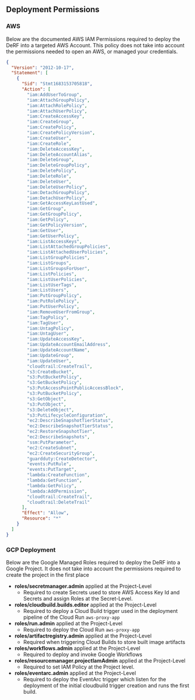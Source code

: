 ## Deployment Permissions

### AWS
Below are the documented AWS IAM Permissions required to deploy the DeRF into a targeted AWS Account.  This policy does not take into account the permissions needed to open an AWS, or managed your credentials.

```json
{
  "Version": "2012-10-17",
  "Statement": [
    {
      "Sid": "Stmt1683153705818",
      "Action": [
        "iam:AddUserToGroup",
        "iam:AttachGroupPolicy",
        "iam:AttachRolePolicy",
        "iam:AttachUserPolicy",
        "iam:CreateAccessKey",
        "iam:CreateGroup",
        "iam:CreatePolicy",
        "iam:CreatePolicyVersion",
        "iam:CreateUser",
        "iam:CreateRole",
        "iam:DeleteAccessKey",
        "iam:DeleteAccountAlias",
        "iam:DeleteGroup",
        "iam:DeleteGroupPolicy",
        "iam:DeletePolicy",
        "iam:DeleteRole",
        "iam:DeleteUser",
        "iam:DeleteUserPolicy",
        "iam:DetachGroupPolicy",
        "iam:DetachUserPolicy",
        "iam:GetAccessKeyLastUsed",
        "iam:GetGroup",
        "iam:GetGroupPolicy",
        "iam:GetPolicy",
        "iam:GetPolicyVersion",
        "iam:GetUser",
        "iam:GetUserPolicy",
        "iam:ListAccessKeys",
        "iam:ListAttachedGroupPolicies",
        "iam:ListAttachedUserPolicies",
        "iam:ListGroupPolicies",
        "iam:ListGroups",
        "iam:ListGroupsForUser",
        "iam:ListPolicies",
        "iam:ListUserPolicies",
        "iam:ListUserTags",
        "iam:ListUsers",
        "iam:PutGroupPolicy",
        "iam:PutRolePolicy",
        "iam:PutUserPolicy",
        "iam:RemoveUserFromGroup",
        "iam:TagPolicy",
        "iam:TagUser",
        "iam:UntagPolicy",
        "iam:UntagUser",
        "iam:UpdateAccessKey",
        "iam:UpdateAccountEmailAddress",
        "iam:UpdateAccountName",
        "iam:UpdateGroup",
        "iam:UpdateUser",
        "cloudtrail:CreateTrail",
        "s3:CreateBucket",
        "s3:PutBucketPolicy",
        "s3:GetBucketPolicy",
        "s3:PutAccessPointPublicAccessBlock",
        "s3:PutBucketPolicy",
        "s3:GetObject",
        "s3:PutObject",
        "s3:DeleteObject",
        "s3:PutLifecycleConfiguration",
        "ec2:DescribeSnapshotTierStatus",
        "ec2:DescribeSnapshotTierStatus",
        "ec2:RestoreSnapshotTier",
        "ec2:DescribeSnapshots",
        "ssm:PutParameter",
        "ec2:CreateSubnet",
        "ec2:CreateSecurityGroup",
        "guardduty:CreateDetector",
        "events:PutRule",
        "events:PutTarget",
        "lambda:CreateFunction",
        "lambda:GetFunction",
        "lambda:GetPolicy",
        "lambda:AddPermission",
        "cloudtrail:CreateTrail",
        "cloudtrail:DeleteTrail"
      ],
      "Effect": "Allow",
      "Resource": "*"
    }
  ]
}

```


### GCP Deployment
Below are the Google Managed Roles required to deploy the DeRF into a Google Project.  It does not take into account the permissions required to create the project in the first place

- **roles/secretmanager.admin** applied at the Project-Level
    - Required to create Secrets used to store AWS Access Key Id and Secrets and assign Roles at the Secret-Level.
- **roles/cloudbuild.builds.editor** applied at the Project-Level
    - Required to deploy a Cloud Build trigger used in the deployment pipeline of the Cloud Run `aws-proxy-app`
- **roles/run.admin** applied at the Project-Level
    - Required to deploy the Cloud Run `aws-proxy-app`
- **roles/artifactregistry.admin** applied at the Project-Level
    - Required when triggering Cloud Builds to store built image artifacts
- **roles/workflows.admin** applied at the Project-Level
    - Required to deploy and invoke Google Workflows
- **roles/resourcemanager.projectIamAdmin** applied at the Project-Level
    - Required to set IAM Policy at the Project level.
- **roles/eventarc.admin** applied at the Project-Level
    - Required to deploy the EventArc trigger which listen for the deployment of the initial cloudbuild trigger creation and runs the first build.




